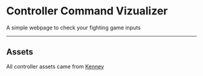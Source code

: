 # Controller Command Vizualizer

A simple webpage to check your fighting game inputs


---
## Assets
All controller assets came from [Kenney](https://www.kenney.nl/assets/input-prompts)